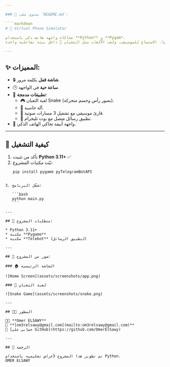 ```yaml
---

### 📄 محتوى ملف `README.md`:

````markdown
# 📱 Virtual Phone Simulator

محاكاة واجهة هاتف ذكي باستخدام **Python** و **Pygam*.  
يمكنك تشغيل التطبيقات، التنقل بينها، الاستماع للموسيقى، ولعب الألعاب مثل الثعبان 🐍 داخل بيئة تفاعلية واحدة.

---
```


## ✨ المميزات:
- 🔒 **شاشة قفل** بكلمة مرور.
- 🕒 **ساعة حية** في الواجهة.
- 📱 **تطبيقات مدمجة**:
  - 🎮 لعبة الثعبان Snake (بصور رأس وجسم متحركة).
  - 🧮 آلة حاسبة.
  - 🎵 قارئ موسيقى مع تشغيل 3 مسارات صوتية.
  - 💬 تطبيق رسائل متصل مع بوت تليجرام.
- 🎨 واجهة أنيقة تحاكي الهاتف الذكي.

---

## 🚀 كيفية التشغيل
1. تأكد من تثبيت **Python 3.11+** ✅
2. ثبّت مكتبات المشروع:
   ```bash
   pip install pygame pyTelegramBotAPI
````

3. شغّل البرنامج:

   ```bash
   python main.py
   ```

---

## 📂 متطلبات المشروع:

* Python 3.11+
* مكتبة **Pygame**
* مكتبة **Telebot** (لتطبيق الرسائل)

---

## 📸 صور من المشروع:

### 🏠 الشاشة الرئيسية

![Home Screen](assets/screenshots/app.png)

### 🐍 لعبة الثعبان

![Snake Game](assets/screenshots/snake.png)

---

## 🧑‍💻 المطور

👨‍💻 **Omer ELSAWY**
📧 **[om3relsawy@gmail.com](mailto:om3relsawy@gmail.com)**
🔗 [حسابي على GitHub](https://github.com/OmerElSawy)

---

## 📝 الرخصة

تم تطوير هذا المشروع لأغراض تعليمية باستخدام Python.
OMER ELSAWY
